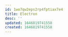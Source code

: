 ```yaml
---
id: 1wo7qw2eps2rp4fptiax7e4
title: Electron
desc: ''
updated: 1646819741558
created: 1646819741558
---
```



